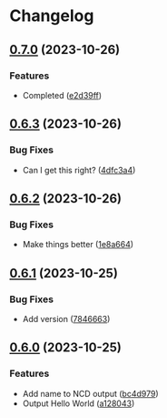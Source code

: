 # Changelog

## [0.7.0](https://github.com/d3chapma/release-please-test/compare/ncd-v0.6.3...ncd-v0.7.0) (2023-10-26)


### Features

* Completed ([e2d39ff](https://github.com/d3chapma/release-please-test/commit/e2d39ff4e42be1d3cd85e938c528038cbb7a87d8))

## [0.6.3](https://github.com/d3chapma/release-please-test/compare/ncd-v0.6.2...ncd-v0.6.3) (2023-10-26)


### Bug Fixes

* Can I get this right? ([4dfc3a4](https://github.com/d3chapma/release-please-test/commit/4dfc3a4c729714dc2bacb36a10a7fc1745c7cf2a))

## [0.6.2](https://github.com/d3chapma/release-please-test/compare/ncd-v0.6.1...ncd-v0.6.2) (2023-10-26)


### Bug Fixes

* Make things better ([1e8a664](https://github.com/d3chapma/release-please-test/commit/1e8a664eb156411cededc548efd8edcdf696b5b9))

## [0.6.1](https://github.com/d3chapma/release-please-test/compare/ncd-v0.6.0...ncd-v0.6.1) (2023-10-25)


### Bug Fixes

* Add version ([7846663](https://github.com/d3chapma/release-please-test/commit/784666391924229c926451dc30daad054c751ddd))

## [0.6.0](https://github.com/d3chapma/release-please-test/compare/ncd-v0.5.5...ncd-v0.6.0) (2023-10-25)


### Features

* Add name to NCD output ([bc4d979](https://github.com/d3chapma/release-please-test/commit/bc4d979322b376d657d193977447d7fcf944afbd))
* Output Hello World ([a128043](https://github.com/d3chapma/release-please-test/commit/a128043476e93afe5c5f1221e5e344a391d984bb))
